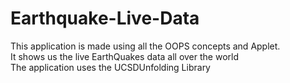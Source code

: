 # Earthquake-Live-Data
This application is made using all the OOPS concepts and Applet. <br>
It shows us the live EarthQuakes data all over the world <br>
The application uses the UCSDUnfolding Library

